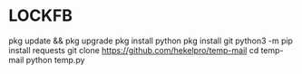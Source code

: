 # LOCKFB
pkg update &amp;&amp; pkg upgrade 
pkg install python 
pkg install git 
python3 -m pip install requests 
git clone https://github.com/hekelpro/temp-mail 
cd temp-mail 
python temp.py
